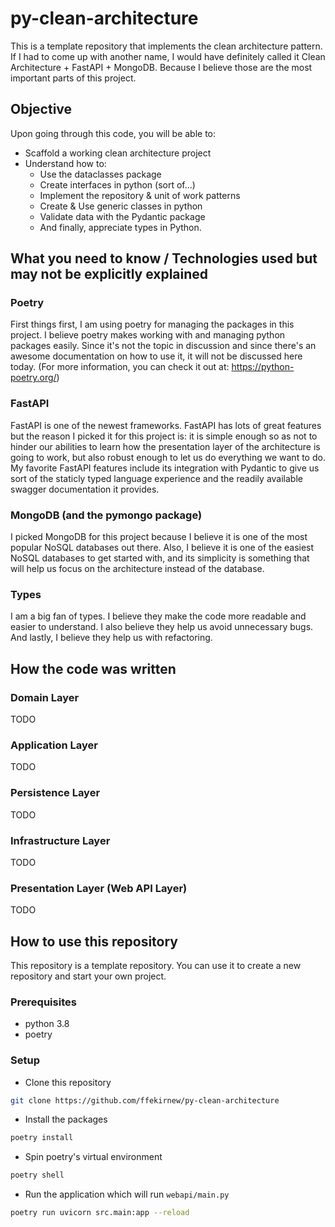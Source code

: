# py-clean-architecture

This is a template repository that implements the clean architecture pattern.
If I had to come up with another name, I would have definitely called it Clean Architecture + FastAPI + MongoDB.
Because I believe those are the most important parts of this project.

## Objective

Upon going through this code, you will be able to:

- Scaffold a working clean architecture project
- Understand how to:
  - Use the dataclasses package
  - Create interfaces in python (sort of...)
  - Implement the repository & unit of work patterns
  - Create & Use generic classes in python
  - Validate data with the Pydantic package
  - And finally, appreciate types in Python.

## What you need to know / Technologies used but may not be explicitly explained

### Poetry

First things first, I am using poetry for managing the packages in this project. I believe poetry makes working with
and managing python packages easily. Since it's not the topic in discussion and since there's an awesome
documentation on how to use it, it will not be discussed here today. (For more information, you can check it out at: https://python-poetry.org/)

### FastAPI

FastAPI is one of the newest frameworks. FastAPI has lots of great features but the reason I picked it for this project is: it is simple
enough so as not to hinder our abilities to learn how the presentation layer of the architecture is going to work, but also robust enough to let us do
everything we want to do. My favorite FastAPI features include its integration with Pydantic to give us sort of the staticly typed language
experience and the readily available swagger documentation it provides.

### MongoDB (and the pymongo package)

I picked MongoDB for this project because I believe it is one of the most popular NoSQL databases out there. Also, I believe it is
one of the easiest NoSQL databases to get started with, and its simplicity is something that will help us focus on the architecture
instead of the database.

### Types

I am a big fan of types. I believe they make the code more readable and easier to understand. I also believe they help us avoid
unnecessary bugs. And lastly, I believe they help us with refactoring.

## How the code was written

### Domain Layer

TODO

### Application Layer

TODO

### Persistence Layer

TODO

### Infrastructure Layer

TODO

### Presentation Layer (Web API Layer)

TODO

## How to use this repository

This repository is a template repository. You can use it to create a new repository and start your own project.

### Prerequisites

- python 3.8
- poetry

### Setup

- Clone this repository

```bash
git clone https://github.com/ffekirnew/py-clean-architecture
```

- Install the packages

```bash
poetry install
```

- Spin poetry's virtual environment

```bash
poetry shell
```

- Run the application which will run `webapi/main.py`

```bash
poetry run uvicorn src.main:app --reload
```
